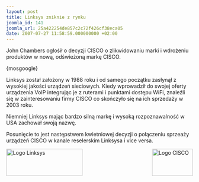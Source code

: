 ```yaml
---
layout: post
title: Linksys zniknie z rynku
joomla_id: 141
joomla_url: 25a422254de857c2c72f426cf38eca05
date: 2007-07-27 11:58:59.000000000 +02:00
---
```

<span>John Chambers ogłośił o decyzji </span>CISCO o zlikwidowaniu marki i wdrożeniu produkt&oacute;w w nową, odświeżoną markę CISCO.<p>{mosgoogle}</p><p>Linksys został założony w 1988 roku i od samego początku zasłynął z wysokiej jakości urządzeń sieciowych. Kiedy wprowadził do swojej oferty urządzenia VoIP integrując je z ruterami i punktami dostępu WiFi, znaleźli się w zainteresowaniu firmy CISCO co skończyło się na ich sprzedaży w 2003 roku.</p><p>Niemniej Linksys mając bardzo silną markę i wysoką rozpoznawalność w USA zachował swoją nazwę.</p><p><span>Posunięcie to jest następstwem kwietniowej decyzji o połączeniu sprzeaży urządzeń CISCO w kanale reselerskim Linksysa i vice versa.</span></p><p><img src="images/obrazy/linksys_logo.jpg" alt="Logo Linksys" width="206" height="73" align="left" /><img src="images/obrazy/cisco_logo.gif" alt="Logo CISCO" width="110" height="73" align="right" /> </p>
